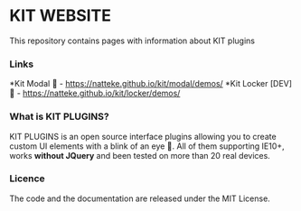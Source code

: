 # KIT WEBSITE
This repository contains pages with information about KIT plugins

### Links
*Kit Modal :tada: - https://natteke.github.io/kit/modal/demos/
*Kit Locker [DEV] :tada: - https://natteke.github.io/kit/locker/demos/

### What is KIT PLUGINS?
KIT PLUGINS is an open source interface plugins allowing you to create custom UI elements with a blink of an eye :rocket:.
All of them supporting IE10+, works **without JQuery** and been tested on more than 20 real devices.

### Licence
The code and the documentation are released under the MIT License.

